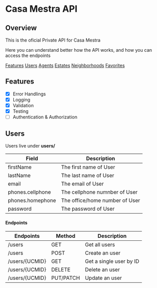 # Casa Mestra API

## Overview

This is the oficial Private API for Casa Mestra

Here you can understand better how the API works, and how you can access the endpoints

[Features](#features)
[Users](#users)
[Agents](#agents)
[Estates](#estates)
[Neighborhoods](#neighborhoods)
[Favorites](#favorites)

## Features

- [x] Error Handlings
- [x] Logging
- [x] Validation
- [x] Testing
- [ ] Authentication & Authorization

## Users

Users live under **users/**

Field | Description
------|------------
firstName | The first name of User
lastName | The last name of User
email | The email of User
phones.cellphone | The cellphone numnber of User
phones.homephone | The office/home number of User
password | The password of User

#### Endpoints

Endpoints | Method | Description
----------|-------|-----
/users | GET | Get all users
/users | POST | Create an user
/users/{UCMID} | GET | Get a single user by ID
/users/{UCMID} | DELETE | Delete an user
/users/{UCMID} | PUT/PATCH | Update an user
